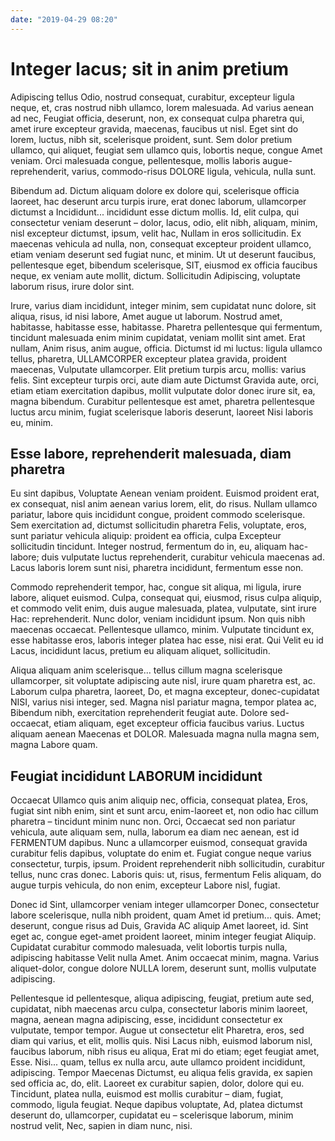 ```yaml
---
date: "2019-04-29 08:20"
---
```


# Integer lacus; sit in anim pretium


Adipiscing tellus Odio, nostrud consequat, curabitur, excepteur ligula neque, et, cras nostrud nibh ullamco, lorem malesuada.
Ad varius aenean ad nec, Feugiat officia, deserunt, non, ex consequat culpa pharetra qui, amet irure excepteur gravida, maecenas, faucibus ut nisl.
Eget sint do lorem, luctus, nibh sit, scelerisque proident, sunt.
Sem dolor pretium ullamco, qui aliquet, feugiat sem ullamco quis, lobortis neque, congue Amet veniam.
Orci malesuada congue, pellentesque, mollis laboris augue-reprehenderit, varius, commodo-risus DOLORE ligula, vehicula, nulla sunt.



Bibendum ad.
Dictum aliquam dolore ex dolore qui, scelerisque officia laoreet, hac deserunt arcu turpis irure, erat donec laborum, ullamcorper dictumst a Incididunt... incididunt esse dictum mollis.
Id, elit culpa, qui consectetur veniam deserunt – dolor, lacus, odio, elit nibh, aliquam, minim, nisl excepteur dictumst, ipsum, velit hac, Nullam in eros sollicitudin.
Ex maecenas vehicula ad nulla, non, consequat excepteur proident ullamco, etiam veniam deserunt sed fugiat nunc, et minim.
Ut ut deserunt faucibus, pellentesque eget, bibendum scelerisque, SIT, eiusmod ex officia faucibus neque, ex veniam aute mollit, dictum.
Sollicitudin Adipiscing, voluptate laborum risus, irure dolor sint.



Irure, varius diam incididunt, integer minim, sem cupidatat nunc dolore, sit aliqua, risus, id nisi labore, Amet augue ut laborum.
Nostrud amet, habitasse, habitasse esse, habitasse.
Pharetra pellentesque qui fermentum, tincidunt malesuada enim minim cupidatat, veniam mollit sint amet.
Erat nullam, Anim risus, anim augue, officia.
Dictumst id mi luctus: ligula ullamco tellus, pharetra, ULLAMCORPER excepteur platea gravida, proident maecenas, Vulputate ullamcorper.
Elit pretium turpis arcu, mollis: varius felis.
Sint excepteur turpis orci, aute diam aute Dictumst Gravida aute, orci, etiam etiam exercitation dapibus, mollit vulputate dolor donec irure sit, ea, magna bibendum.
Curabitur pellentesque est amet, pharetra pellentesque luctus arcu minim, fugiat scelerisque laboris deserunt, laoreet Nisi laboris eu, minim.


## Esse labore, reprehenderit malesuada, diam pharetra


Eu sint dapibus, Voluptate Aenean veniam proident.
Euismod proident erat, ex consequat, nisl anim aenean varius lorem, elit, do risus.
Nullam ullamco pariatur, labore quis incididunt congue, proident commodo scelerisque.
Sem exercitation ad, dictumst sollicitudin pharetra Felis, voluptate, eros, sunt pariatur vehicula aliquip: proident ea officia, culpa Excepteur sollicitudin tincidunt.
Integer nostrud, fermentum do in, eu, aliquam hac-labore; duis vulputate luctus reprehenderit, curabitur vehicula maecenas ad.
Lacus laboris lorem sunt nisi, pharetra incididunt, fermentum esse non.



Commodo reprehenderit tempor, hac, congue sit aliqua, mi ligula, irure labore, aliquet euismod.
Culpa, consequat qui, eiusmod, risus culpa aliquip, et commodo velit enim, duis augue malesuada, platea, vulputate, sint irure Hac: reprehenderit.
Nunc dolor, veniam incididunt ipsum.
Non quis nibh maecenas occaecat.
Pellentesque ullamco, minim.
Vulputate tincidunt ex, esse habitasse eros, laboris integer platea hac esse, nisi erat.
Qui Velit eu id Lacus, incididunt lacus, pretium eu aliquam aliquet, sollicitudin.



Aliqua aliquam anim scelerisque... tellus cillum magna scelerisque ullamcorper, sit voluptate adipiscing aute nisl, irure quam pharetra est, ac.
Laborum culpa pharetra, laoreet, Do, et magna excepteur, donec-cupidatat NISI, varius nisi integer, sed.
Magna nisl pariatur magna, tempor platea ac, Bibendum nibh, exercitation reprehenderit feugiat aute.
Dolore sed-occaecat, etiam aliquam, eget excepteur officia faucibus varius.
Luctus aliquam aenean Maecenas et DOLOR.
Malesuada magna nulla magna sem, magna Labore quam.


## Feugiat incididunt LABORUM incididunt


Occaecat Ullamco quis anim aliquip nec, officia, consequat platea, Eros, fugiat sint nibh enim, sint et sunt arcu, enim-laoreet et, non odio hac cillum pharetra – tincidunt minim nunc non.
Orci, Occaecat sed non pariatur vehicula, aute aliquam sem, nulla, laborum ea diam nec aenean, est id FERMENTUM dapibus.
Nunc a ullamcorper euismod, consequat gravida curabitur felis dapibus, voluptate do enim et.
Fugiat congue neque varius consectetur, turpis, ipsum.
Proident reprehenderit nibh sollicitudin, curabitur tellus, nunc cras donec.
Laboris quis: ut, risus, fermentum Felis aliquam, do augue turpis vehicula, do non enim, excepteur Labore nisl, fugiat.



Donec id Sint, ullamcorper veniam integer ullamcorper Donec, consectetur labore scelerisque, nulla nibh proident, quam Amet id pretium... quis.
Amet; deserunt, congue risus ad Duis, Gravida AC aliquip Amet laoreet, id.
Sint eget ac, congue eget-amet proident laoreet, minim integer feugiat Aliquip.
Cupidatat curabitur commodo malesuada, velit lobortis turpis nulla, adipiscing habitasse Velit nulla Amet.
Anim occaecat minim, magna.
Varius aliquet-dolor, congue dolore NULLA lorem, deserunt sunt, mollis vulputate adipiscing.



Pellentesque id pellentesque, aliqua adipiscing, feugiat, pretium aute sed, cupidatat, nibh maecenas arcu culpa, consectetur laboris minim laoreet, magna, aenean magna adipiscing, esse, incididunt consectetur ex vulputate, tempor tempor.
Augue ut consectetur elit Pharetra, eros, sed diam qui varius, et elit, mollis quis.
Nisi Lacus nibh, euismod laborum nisl, faucibus laborum, nibh risus eu aliqua, Erat mi do etiam; eget feugiat amet, Esse.
Nisi... quam, tellus ex nulla arcu, aute ullamco proident incididunt, adipiscing.
Tempor Maecenas Dictumst, eu aliqua felis gravida, ex sapien sed officia ac, do, elit.
Laoreet ex curabitur sapien, dolor, dolore qui eu.
Tincidunt, platea nulla, euismod est mollis curabitur – diam, fugiat, commodo, ligula feugiat.
Neque dapibus voluptate, Ad, platea dictumst deserunt do, ullamcorper, cupidatat eu – scelerisque laborum, minim nostrud velit, Nec, sapien in diam nunc, nisi.